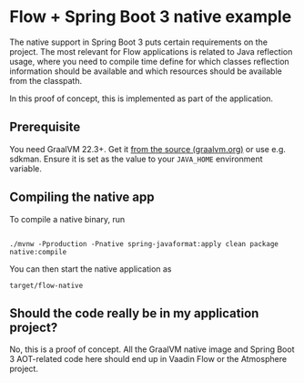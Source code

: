 # Flow + Spring Boot 3 native example

The native support in Spring Boot 3 puts certain requirements on the project. The most relevant for Flow applications is related to Java reflection usage, where you need to compile time define for which classes reflection information should be available and which resources should be available from the classpath.

In this proof of concept, this is implemented as part of the application.

## Prerequisite

You need GraalVM 22.3+. Get it [from the source (graalvm.org)](https://www.graalvm.org/downloads/) or use e.g. sdkman.
Ensure it is set as the value to your `JAVA_HOME` environment variable. 

## Compiling the native app

To compile a native binary, run
```

./mvnw -Pproduction -Pnative spring-javaformat:apply clean package native:compile
```

You can then start the native application as
```
target/flow-native
```

## Should the code really be in my application project?

No, this is a proof of concept. All the GraalVM native image and Spring Boot 3 AOT-related code here should end up in Vaadin Flow or the Atmosphere project.
